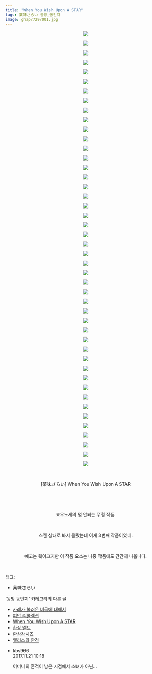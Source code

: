 ```yaml
---
title: "When You Wish Upon A STAR"
tags: 薬味さらい 동방_동인지
image: ghap/729/001.jpg
---
```

<div class="article">
<p style="text-align: center; clear: none; float: none;"><img src="{{ site.nasurl }}/ghap/729/001.jpg"/></p>
<p style="text-align: center; clear: none; float: none;"><img src="{{ site.nasurl }}/ghap/729/002.jpg"/></p>
<p style="text-align: center; clear: none; float: none;"><img src="{{ site.nasurl }}/ghap/729/003.jpg"/></p>
<p style="text-align: center; clear: none; float: none;"><img src="{{ site.nasurl }}/ghap/729/004.jpg"/></p>
<p style="text-align: center; clear: none; float: none;"><img src="{{ site.nasurl }}/ghap/729/005.jpg"/></p>
<p style="text-align: center; clear: none; float: none;"><img src="{{ site.nasurl }}/ghap/729/006.jpg"/></p>
<p style="text-align: center; clear: none; float: none;"><img src="{{ site.nasurl }}/ghap/729/007.jpg"/></p>
<p style="text-align: center; clear: none; float: none;"><img src="{{ site.nasurl }}/ghap/729/008.jpg"/></p>
<p style="text-align: center; clear: none; float: none;"><img src="{{ site.nasurl }}/ghap/729/009.jpg"/></p>
<p style="text-align: center; clear: none; float: none;"><img src="{{ site.nasurl }}/ghap/729/010.jpg"/></p>
<p style="text-align: center; clear: none; float: none;"><img src="{{ site.nasurl }}/ghap/729/011.jpg"/></p>
<p style="text-align: center; clear: none; float: none;"><img src="{{ site.nasurl }}/ghap/729/012.jpg"/></p>
<p style="text-align: center; clear: none; float: none;"><img src="{{ site.nasurl }}/ghap/729/013.jpg"/></p>
<p style="text-align: center; clear: none; float: none;"><img src="{{ site.nasurl }}/ghap/729/014.jpg"/></p>
<p style="text-align: center; clear: none; float: none;"><img src="{{ site.nasurl }}/ghap/729/015.jpg"/></p>
<p style="text-align: center; clear: none; float: none;"><img src="{{ site.nasurl }}/ghap/729/016.jpg"/></p>
<p style="text-align: center; clear: none; float: none;"><img src="{{ site.nasurl }}/ghap/729/017.jpg"/></p>
<p style="text-align: center; clear: none; float: none;"><img src="{{ site.nasurl }}/ghap/729/018.jpg"/></p>
<p style="text-align: center; clear: none; float: none;"><img src="{{ site.nasurl }}/ghap/729/019.jpg"/></p>
<p style="text-align: center; clear: none; float: none;"><img src="{{ site.nasurl }}/ghap/729/020.jpg"/></p>
<p style="text-align: center; clear: none; float: none;"><img src="{{ site.nasurl }}/ghap/729/021.jpg"/></p>
<p style="text-align: center; clear: none; float: none;"><img src="{{ site.nasurl }}/ghap/729/022.jpg"/></p>
<p style="text-align: center; clear: none; float: none;"><img src="{{ site.nasurl }}/ghap/729/023.jpg"/></p>
<p style="text-align: center; clear: none; float: none;"><img src="{{ site.nasurl }}/ghap/729/024.jpg"/></p>
<p style="text-align: center; clear: none; float: none;"><img src="{{ site.nasurl }}/ghap/729/025.jpg"/></p>
<p style="text-align: center; clear: none; float: none;"><img src="{{ site.nasurl }}/ghap/729/026.jpg"/></p>
<p style="text-align: center; clear: none; float: none;"><img src="{{ site.nasurl }}/ghap/729/027.jpg"/></p>
<p style="text-align: center; clear: none; float: none;"><img src="{{ site.nasurl }}/ghap/729/028.jpg"/></p>
<p style="text-align: center; clear: none; float: none;"><img src="{{ site.nasurl }}/ghap/729/029.jpg"/></p>
<p style="text-align: center; clear: none; float: none;"><img src="{{ site.nasurl }}/ghap/729/030.jpg"/></p>
<p style="text-align: center; clear: none; float: none;"><img src="{{ site.nasurl }}/ghap/729/031.jpg"/></p>
<p style="text-align: center; clear: none; float: none;"><img src="{{ site.nasurl }}/ghap/729/032.jpg"/></p>
<p style="text-align: center; clear: none; float: none;"><img src="{{ site.nasurl }}/ghap/729/033.jpg"/></p>
<p style="text-align: center; clear: none; float: none;"><img src="{{ site.nasurl }}/ghap/729/034.jpg"/></p>
<p style="text-align: center; clear: none; float: none;"><img src="{{ site.nasurl }}/ghap/729/035.jpg"/></p>
<p style="text-align: center; clear: none; float: none;"><img src="{{ site.nasurl }}/ghap/729/036.jpg"/></p>
<p style="text-align: center; clear: none; float: none;"><img src="{{ site.nasurl }}/ghap/729/037.jpg"/></p>
<p style="text-align: center; clear: none; float: none;"><img src="{{ site.nasurl }}/ghap/729/038.jpg"/></p>
<p style="text-align: center; clear: none; float: none;"><img src="{{ site.nasurl }}/ghap/729/039.jpg"/></p>
<p style="text-align: center; clear: none; float: none;"><img src="{{ site.nasurl }}/ghap/729/040.jpg"/></p>
<p style="text-align: center; clear: none; float: none;"><img src="{{ site.nasurl }}/ghap/729/041.jpg"/></p>
<p style="text-align: center; clear: none; float: none;"><img src="{{ site.nasurl }}/ghap/729/042.jpg"/></p>
<p style="text-align: center; clear: none; float: none;"><img src="{{ site.nasurl }}/ghap/729/043.jpg"/></p>
<p style="text-align: center; clear: none; float: none;"><img src="{{ site.nasurl }}/ghap/729/044.jpg"/></p>
<p style="text-align: center; clear: none; float: none;"><img src="{{ site.nasurl }}/ghap/729/045.jpg"/></p>
<p style="text-align: center; clear: none; float: none;"><img src="{{ site.nasurl }}/ghap/729/046.jpg"/></p>
<p style="text-align: center; clear: none; float: none;"><br/></p>
<p style="text-align: center; clear: none; float: none;">[薬味さらい] When You Wish Upon A STAR</p>
<p style="text-align: center; clear: none; float: none;"><br/></p>
<p style="text-align: center; clear: none; float: none;"><br/></p>
<p style="text-align: center; clear: none; float: none;">죠우노세의 몇 안되는 무혈 작품.</p>
<p style="text-align: center; clear: none; float: none;"><br/></p>
<p style="text-align: center; clear: none; float: none;">스캔 상태로 봐서 몰랐는데 이게 3번째 작품이었네.</p>
<p style="text-align: center; clear: none; float: none;"><br/></p>
<p style="text-align: center; clear: none; float: none;">예고는 훼이크지만 이 작품 요소는 나중 작품에도 간간히 나옵니다.</p>
<p><br/></p>
</div><div class="tagTrail">
<p>태그: </p>
<ul>
<li>薬味さらい</li>
</ul>
</div><div class="another">
<p>'동방 동인지' 카테고리의 다른 글</p>
<ul>
<li><a href="/2016-07-07-ghap_731">카레가 불러온 비극에 대해서</a></li>
<li><a href="/2016-07-07-ghap_730">피안 리콜렉션</a></li>
<li><a href="/2016-07-07-ghap_729">When You Wish Upon A STAR</a></li>
<li><a href="/2016-07-07-ghap_728">환상 멜트</a></li>
<li><a href="/2016-07-07-ghap_727">환상강시즈</a></li>
<li><a href="/2016-07-07-ghap_726">앨리스와 안경</a></li>
</ul>
</div><div class="cb_module cb_fluid">
<div class="cb_wrt cb_profile">
<div class="comment">
<ul>
<li class="cb_thumb_off" id="comment15134072">
<div class="cb_comment_area">
<div class="cb_info_area">
<div class="cb_section">
<span class="cb_nick_name">kbs966</span>
</div>
<div class="cb_section">
<span class="cb_date">2017.11.21 10:18 </span>
</div>
</div>
<div class="cb_dsc_comment">
<p class="cb_dsc">
											어머니의 흔적이 남은 시점에서 소녀가 아닌...
										</p>
</div>
</div></li>
</ul>
</div>
</div><!-- commentList close -->
</div>
